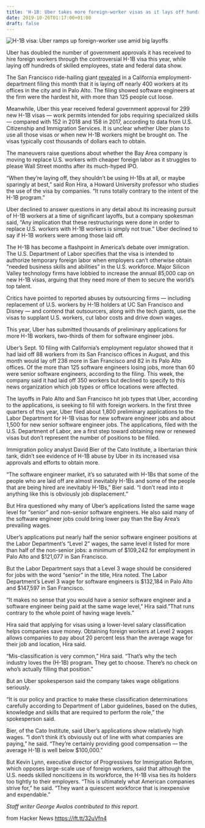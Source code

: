 ```yaml
---
title: 'H-1B: Uber takes more foreign-worker visas as it lays off hundreds of employees'
date: 2019-10-26T01:17:00+01:00
draft: false
---
```


![](https://www.mercurynews.com/wp-content/uploads/2019/05/1148212458.jpg?w=1024&h=683 "H-1B visa: Uber ramps up foreign-worker use amid big layoffs")  

Uber has doubled the number of government approvals it has received to hire foreign workers through the controversial H-1B visa this year, while laying off hundreds of skilled employees, state and federal data show.

The San Francisco ride-hailing giant [revealed](https://www.mercurynews.com/2019/09/26/uber-job-cuts-in-bay-area-300/) in a California employment-department filing this month that it is laying off nearly 400 workers at its offices in the city and in Palo Alto. The filing showed software engineers at the firm were the hardest hit, with more than 125 people cut loose.

Meanwhile, Uber this year received federal government approval for 299 new H-1B visas — work permits intended for jobs requiring specialized skills — compared with 152 in 2018 and 158 in 2017, according to data from U.S. Citizenship and Immigration Services. It is unclear whether Uber plans to use all those visas or when new H-1B workers might be brought on. The visas typically cost thousands of dollars each to obtain.

The maneuvers raise questions about whether the Bay Area company is moving to replace U.S. workers with cheaper foreign labor as it struggles to please Wall Street months after its much-hyped IPO.

“When they’re laying off, they shouldn’t be using H-1Bs at all, or maybe sparingly at best,” said Ron Hira, a Howard University professor who studies the use of the visa by companies. “It runs totally contrary to the intent of the H-1B program.”

Uber declined to answer questions in any detail about its increasing pursuit of H-1B workers at a time of significant layoffs, but a company spokesman said, “Any implication that these restructurings were done in order to replace U.S. workers with H-1B workers is simply not true.” Uber declined to say if H-1B workers were among those laid off.

The H-1B has become a flashpoint in America’s debate over immigration. The U.S. Department of Labor specifies that the visa is intended to authorize temporary foreign labor when employers can’t otherwise obtain “needed business skills and abilities” in the U.S. workforce. Major Silicon Valley technology firms have lobbied to increase the annual 85,000 cap on new H-1B visas, arguing that they need more of them to secure the world’s top talent.

Critics have pointed to reported abuses by outsourcing firms — including replacement of U.S. workers by H-1B holders at UC San Francisco and Disney — and contend that outsourcers, along with the tech giants, use the visas to supplant U.S. workers, cut labor costs and drive down wages.

This year, Uber has submitted thousands of preliminary applications for more H-1B workers, two-thirds of them for software engineer jobs.

Uber’s Sept. 10 filing with California’s employment regulator showed that it had laid off 88 workers from its San Francisco offices in August, and this month would lay off 238 more in San Francisco and 82 in its Palo Alto offices. Of the more than 125 software engineers losing jobs, more than 60 were senior software engineers, according to the filing. This week, the company said it had laid off 350 workers but declined to specify to this news organization which job types or office locations were affected.

The layoffs in Palo Alto and San Francisco hit job types that Uber, according to the applications, is seeking to fill with foreign workers. In the first three quarters of this year, Uber filed about 1,800 preliminary applications to the Labor Department for H-1B visas for new software engineer jobs and about 1,500 for new senior software engineer jobs. The applications, filed with the U.S. Department of Labor, are a first step toward obtaining new or renewed visas but don’t represent the number of positions to be filled.

Immigration policy analyst David Bier of the Cato Institute, a libertarian think tank, didn’t see evidence of H-1B abuse by Uber in its increased visa approvals and efforts to obtain more.

“The software engineer market, it’s so saturated with H-1Bs that some of the people who are laid off are almost inevitably H-1Bs and some of the people that are being hired are inevitably H-1Bs,” Bier said. “I don’t read into it anything like this is obviously job displacement.”

But Hira questioned why many of Uber’s applications listed the same wage level for “senior” and non-senior software engineers. He also said many of the software engineer jobs could bring lower pay than the Bay Area’s prevailing wages.

Uber’s applications put nearly half the senior software engineer positions at the Labor Department’s “Level 2” wages, the same level it listed for more than half of the non-senior jobs: a minimum of $109,242 for employment in Palo Alto and $121,077 in San Francisco.

But the Labor Department says that a Level 3 wage should be considered for jobs with the word “senior” in the title, Hira noted. The Labor Department’s Level 3 wage for software engineers is $132,184 in Palo Alto and $147,597 in San Francisco.

“It makes no sense that you would have a senior software engineer and a software engineer being paid at the same wage level,” Hira said.”That runs contrary to the whole point of having wage levels.”

Hira said that applying for visas using a lower-level salary classification helps companies save money. Obtaining foreign workers at Level 2 wages allows companies to pay about 20 percent less than the average wage for their job and location, Hira said.

“Mis-classification is very common,” Hira said. “That’s why the tech industry loves the (H-1B) program. They get to choose. There’s no check on who’s actually filling that position.”

But an Uber spokesperson said the company takes wage obligations seriously.

“It is our policy and practice to make these classification determinations carefully according to Department of Labor guidelines, based on the duties, knowledge and skills that are required to perform the role,” the spokesperson said.

Bier, of the Cato Institute, said Uber’s applications show relatively high wages. “I don’t think it’s obviously out of line with what companies are paying,” he said. “They’re certainly providing good compensation — the average H-1B is well below $100,000.”

But Kevin Lynn, executive director of Progressives for Immigration Reform, which opposes large-scale use of foreign workers, said that although the U.S. needs skilled noncitizens in its workforce, the H-1B visa ties its holders too tightly to their employers. “This is ultimately what American companies strive for,” he said. “They want a quiescent workforce that is inexpensive and expendable.”

_Staff writer George Avalos contributed to this report._

  
  
from Hacker News https://ift.tt/32uVfn4
